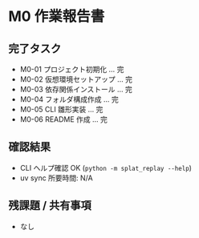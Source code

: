 # M0 作業報告書

## 完了タスク
- M0-01 プロジェクト初期化 … 完
- M0-02 仮想環境セットアップ … 完
- M0-03 依存関係インストール … 完
- M0-04 フォルダ構成作成 … 完
- M0-05 CLI 雛形実装 … 完
- M0-06 README 作成 … 完

## 確認結果
- CLI ヘルプ確認 OK (`python -m splat_replay --help`)
- uv sync 所要時間: N/A

## 残課題 / 共有事項
- なし
